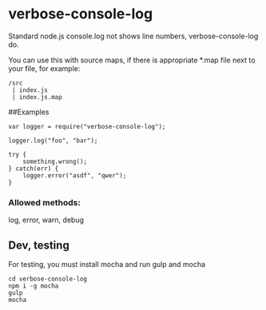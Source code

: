 # verbose-console-log
Standard node.js console.log not shows line numbers, verbose-console-log do.

You can use this with source maps, if there is appropriate *.map file next to your file, for example:

```
/src
 | index.js
 | index.js.map
```

##Examples

```
var logger = require("verbose-console-log");

logger.log("foo", "bar");

try {
    something.wrong();
} catch(err) {
    logger.error("asdf", "qwer");
}
```

### Allowed methods:

log, error, warn, debug

## Dev, testing

For testing, you must install mocha and run gulp and mocha

```
cd verbose-console-log
npm i -g mocha
gulp
mocha
```